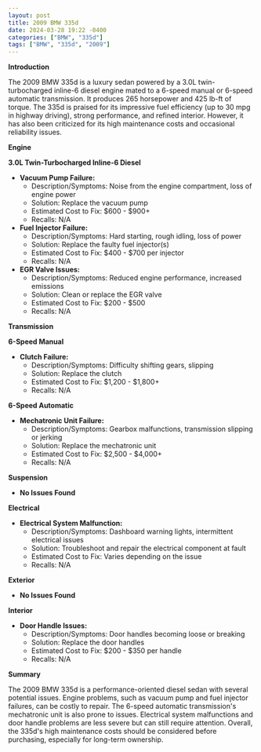 ```yaml
---
layout: post
title: 2009 BMW 335d
date: 2024-03-28 19:22 -0400
categories: ["BMW", "335d"]
tags: ["BMW", "335d", "2009"]
---
```

**Introduction**

The 2009 BMW 335d is a luxury sedan powered by a 3.0L twin-turbocharged inline-6 diesel engine mated to a 6-speed manual or 6-speed automatic transmission. It produces 265 horsepower and 425 lb-ft of torque. The 335d is praised for its impressive fuel efficiency (up to 30 mpg in highway driving), strong performance, and refined interior. However, it has also been criticized for its high maintenance costs and occasional reliability issues.

**Engine**

**3.0L Twin-Turbocharged Inline-6 Diesel**

* **Vacuum Pump Failure:**
    * Description/Symptoms: Noise from the engine compartment, loss of engine power
    * Solution: Replace the vacuum pump
    * Estimated Cost to Fix: $600 - $900+
    * Recalls: N/A
* **Fuel Injector Failure:**
    * Description/Symptoms: Hard starting, rough idling, loss of power
    * Solution: Replace the faulty fuel injector(s)
    * Estimated Cost to Fix: $400 - $700 per injector
    * Recalls: N/A
* **EGR Valve Issues:**
    * Description/Symptoms: Reduced engine performance, increased emissions
    * Solution: Clean or replace the EGR valve
    * Estimated Cost to Fix: $200 - $500
    * Recalls: N/A

**Transmission**

**6-Speed Manual**

* **Clutch Failure:**
    * Description/Symptoms: Difficulty shifting gears, slipping
    * Solution: Replace the clutch
    * Estimated Cost to Fix: $1,200 - $1,800+
    * Recalls: N/A

**6-Speed Automatic**

* **Mechatronic Unit Failure:**
    * Description/Symptoms: Gearbox malfunctions, transmission slipping or jerking
    * Solution: Replace the mechatronic unit
    * Estimated Cost to Fix: $2,500 - $4,000+
    * Recalls: N/A

**Suspension**

* **No Issues Found**

**Electrical**

* **Electrical System Malfunction:**
    * Description/Symptoms: Dashboard warning lights, intermittent electrical issues
    * Solution: Troubleshoot and repair the electrical component at fault
    * Estimated Cost to Fix: Varies depending on the issue
    * Recalls: N/A

**Exterior**

* **No Issues Found**

**Interior**

* **Door Handle Issues:**
    * Description/Symptoms: Door handles becoming loose or breaking
    * Solution: Replace the door handles
    * Estimated Cost to Fix: $200 - $350 per handle
    * Recalls: N/A

**Summary**

The 2009 BMW 335d is a performance-oriented diesel sedan with several potential issues. Engine problems, such as vacuum pump and fuel injector failures, can be costly to repair. The 6-speed automatic transmission's mechatronic unit is also prone to issues. Electrical system malfunctions and door handle problems are less severe but can still require attention. Overall, the 335d's high maintenance costs should be considered before purchasing, especially for long-term ownership.
